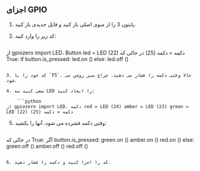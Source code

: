 ## اجزای GPIO

1. پایتون 3 را از منوی اصلی باز کنید و فایل جدیدی باز کنید.

2. کد زیر را وارد کنید:
    
    ```python
از gpiozero import LED، Button led = LED (22) دکمه = دکمه (25) در حالی که True: if button.is_pressed: led.on () else: led.off ()
```

3. کد خود را با `F5`. حالا وقتی دکمه را فشار می دهید، چراغ سبز روشن می شود.

4. سعی کنید سه LED را ایجاد کنید:
    
    ```python
از gpiozero import LED، دکمه red = LED (24) amber = LED (23) green = LED (22) دکمه = دکمه (25)
```

5. وقتی دکمه فشرده می شود، آنها را بکشید:
    
    ```python
در حالی که True: اگر button.is_pressed: green.on () amber.on () red.on () else: green.off () amber.off () red.off ()
```

6. کد را اجرا کنید و دکمه را فشار دهید.